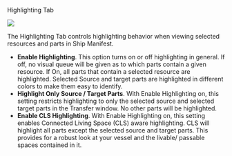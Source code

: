 Highlighting Tab

![](http://i.imgur.com/Soo4wQc.png)

The Highlighting Tab controls highlighting behavior when viewing selected resources and parts in Ship Manifest.

- **Enable Highlighting**.  This option turns on or off highlighting in general.  If off, no visual queue will be given as to which parts contain a given resource. If On, all parts that contain a selected resource are highlighted.  Selected Source and target parts are highlighted in different colors to make them easy to identify.
- **Highlight Only Source / Target Parts**.  With Enable Highlighting on, this setting restricts highlighting to only the selected source and selected target parts in the Transfer window.  No other parts will be highlighted.
- **Enable CLS Highlighting**. With Enable Highlighting on, this setting enables Connected Living Space (CLS) aware highlighting.  CLS will highlight all parts except the selected source and target parts.  This provides for a robust look at your vessel and the livable/ passable spaces contained in it.

